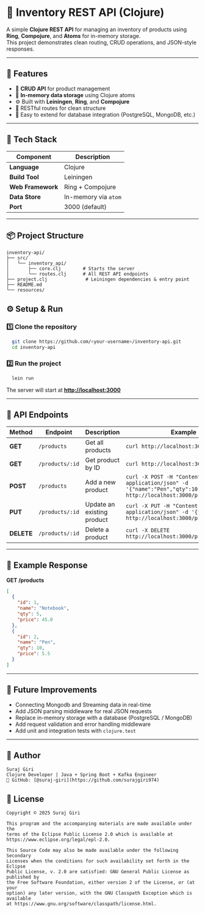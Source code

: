 
# 🧮 Inventory REST API (Clojure)

A simple **Clojure REST API** for managing an inventory of products using **Ring**, **Compojure**, and **Atoms** for in-memory storage.  
This project demonstrates clean routing, CRUD operations, and JSON-style responses.

---

## 🚀 Features

- 🧾 **CRUD API** for product management  
- 💾 **In-memory data storage** using Clojure atoms  
- ⚙️ Built with **Leiningen**, **Ring**, and **Compojure**  
- 🧱 RESTful routes for clean structure  
- 🧠 Easy to extend for database integration (PostgreSQL, MongoDB, etc.)

---

## 🧩 Tech Stack

| Component | Description |
|------------|-------------|
| **Language** | Clojure |
| **Build Tool** | Leiningen |
| **Web Framework** | Ring + Compojure |
| **Data Store** | In-memory via `atom` |
| **Port** | 3000 (default) |

---

## 📦 Project Structure


```
inventory-api/
├── src/
│   └── inventory_api/
│       ├── core.clj        # Starts the server
│       └── routes.clj      # All REST API endpoints
├── project.clj              # Leiningen dependencies & entry point
├── README.md
└── resources/

```

## ⚙️ Setup & Run

### 1️⃣ Clone the repository

```bash
  git clone https://github.com/<your-username>/inventory-api.git
  cd inventory-api
````

### 2️⃣ Run the project

```bash
  lein run
```

The server will start at **[http://localhost:3000](http://localhost:3000)**

---

## 🧮 API Endpoints

| Method     | Endpoint        | Description                | Example                                                                                                                    |
| ---------- | --------------- | -------------------------- | -------------------------------------------------------------------------------------------------------------------------- |
| **GET**    | `/products`     | Get all products           | `curl http://localhost:3000/products`                                                                                      |
| **GET**    | `/products/:id` | Get product by ID          | `curl http://localhost:3000/products/1`                                                                                    |
| **POST**   | `/products`     | Add a new product          | `curl -X POST -H "Content-Type: application/json" -d '{"name":"Pen","qty":10,"price":5.5}' http://localhost:3000/products` |
| **PUT**    | `/products/:id` | Update an existing product | `curl -X PUT -H "Content-Type: application/json" -d '{"qty":20}' http://localhost:3000/products/1`                         |
| **DELETE** | `/products/:id` | Delete a product           | `curl -X DELETE http://localhost:3000/products/1`                                                                          |

---

## 🧠 Example Response

**GET /products**

```json
[
  {
    "id": 1,
    "name": "Notebook",
    "qty": 5,
    "price": 45.0
  },
  {
    "id": 2,
    "name": "Pen",
    "qty": 10,
    "price": 5.5
  }
]
```

---

## 🧱 Future Improvements

* Connecting Mongodb and Streaming data in real-time
* Add JSON parsing middleware for real JSON requests
* Replace in-memory storage with a database (PostgreSQL / MongoDB)
* Add request validation and error handling middleware
* Add unit and integration tests with `clojure.test`


---

## 💬 Author
```
Suraj Giri
Clojure Developer | Java + Spring Boot + Kafka Engineer
🔗 GitHub: [@suraj-giri](https://github.com/surajgiri974)
```


## 🪪 License

```
Copyright © 2025 Suraj Giri

This program and the accompanying materials are made available under the
terms of the Eclipse Public License 2.0 which is available at
https://www.eclipse.org/legal/epl-2.0.

This Source Code may also be made available under the following Secondary
Licenses when the conditions for such availability set forth in the Eclipse
Public License, v. 2.0 are satisfied: GNU General Public License as published by
the Free Software Foundation, either version 2 of the License, or (at your
option) any later version, with the GNU Classpath Exception which is available
at https://www.gnu.org/software/classpath/license.html.
 
```
